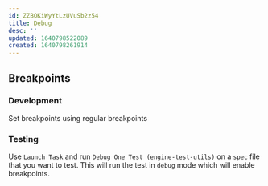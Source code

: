 ```yaml
---
id: ZZBOKiWyYtLzUVuSb2z54
title: Debug
desc: ''
updated: 1640798522089
created: 1640798261914
---
```


## Breakpoints

### Development

Set breakpoints using regular breakpoints

### Testing

Use `Launch Task` and run `Debug One Test (engine-test-utils)` on a `spec` file that you want to test. This will run the test in `debug` mode which will enable breakpoints. 
